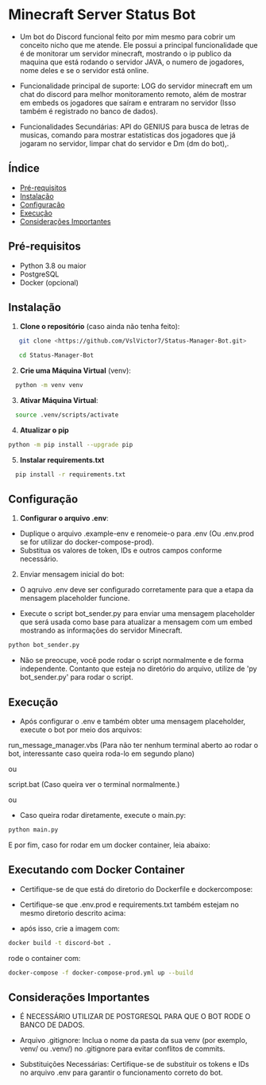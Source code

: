 # Minecraft Server Status Bot

- Um bot do Discord funcional feito por mim mesmo para cobrir um conceito nicho que me atende. Ele possui a principal funcionalidade que é de monitorar um servidor minecraft, mostrando o ip publico da maquina que está rodando o servidor JAVA, o numero de jogadores, nome deles e se o servidor está online.

- Funcionalidade principal de suporte: LOG do servidor minecraft em um chat do discord para melhor monitoramento remoto, além de mostrar em embeds os jogadores que saíram e entraram no servidor (Isso também é registrado no banco de dados).

- Funcionalidades Secundárias: API do GENIUS para busca de letras de musicas, comando para mostrar estatisticas dos jogadores que já jogaram no servidor, limpar chat do servidor e Dm (dm do bot),.

## Índice

- [Pré-requisitos](#pré-requisitos)
- [Instalação](#instalação)
- [Configuração](#configuração)
- [Execução](#execução)
- [Considerações Importantes](#considerações-importantes)

## Pré-requisitos

- Python 3.8 ou maior
- PostgreSQL
- Docker (opcional)

## Instalação

1. **Clone o repositório** (caso ainda não tenha feito):
```bash
   git clone <https://github.com/VslVictor7/Status-Manager-Bot.git>

   cd Status-Manager-Bot
```

2. **Crie uma Máquina Virtual** (venv):

```bash
  python -m venv venv
```

3. **Ativar Máquina Virtual**:
```bash
  source .venv/scripts/activate
```

4. **Atualizar o pip**
```bash
python -m pip install --upgrade pip
```

5. **Instalar requirements.txt**
```bash
  pip install -r requirements.txt
```

## Configuração

1. **Configurar o arquivo .env**:

- Duplique o arquivo .example-env e renomeie-o para .env (Ou .env.prod se for utilizar do docker-compose-prod).
- Substitua os valores de token, IDs e outros campos conforme necessário.

2. Enviar mensagem inicial do bot:

- O aqruivo .env deve ser configurado corretamente para que a etapa da mensagem placeholder funcione.
  
- Execute o script bot_sender.py para enviar uma mensagem placeholder que será usada como base para atualizar a mensagem com um embed mostrando as informações do servidor Minecraft.
```bash
python bot_sender.py
```
- Não se preocupe, você pode rodar o script normalmente e de forma independente. Contanto que esteja no diretório do arquivo, utilize de 'py bot_sender.py' para rodar o script.

## Execução

- Após configurar o .env e também obter uma mensagem placeholder, execute o bot por meio dos arquivos:

run_message_manager.vbs (Para não ter nenhum terminal aberto ao rodar o bot, interessante caso queira roda-lo em segundo plano)

ou

script.bat (Caso queira ver o terminal normalmente.)

ou

- Caso queira rodar diretamente, execute o main.py:
```bash
python main.py
```

E por fim, caso for rodar em um docker container, leia abaixo:

## Executando com Docker Container

- Certifique-se de que está do diretorio do Dockerfile e dockercompose:

- Certifique-se que .env.prod e requirements.txt também estejam no mesmo diretorio descrito acima:

- após isso, crie a imagem com:

```bash
docker build -t discord-bot .
```
rode o container com:

```bash
docker-compose -f docker-compose-prod.yml up --build
```

## Considerações Importantes

- É NECESSÁRIO UTILIZAR DE POSTGRESQL PARA QUE O BOT RODE O BANCO DE DADOS.

- Arquivo .gitignore: Inclua o nome da pasta da sua venv (por exemplo, venv/ ou .venv/) no .gitignore para evitar conflitos de commits.

- Substituições Necessárias: Certifique-se de substituir os tokens e IDs no arquivo .env para garantir o funcionamento correto do bot.
